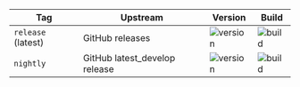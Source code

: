 | Tag                | Upstream                           | Version | Build |
| -------------------|------------------------------------|---------|-------|
| `release` (latest) | GitHub releases                    | ![version](https://img.shields.io/badge/dynamic/json?color=f5f5f5&style=flat-square&label=&query=%24.version&url=https%3A%2F%2Fraw.githubusercontent.com%2Fhotio%2Fstash%2Frelease%2FVERSION.json) | ![build](https://img.shields.io/github/workflow/status/hotio/stash/build/release?style=flat-square&label=) |
| `nightly`          | GitHub latest_develop release      | ![version](https://img.shields.io/badge/dynamic/json?color=f5f5f5&style=flat-square&label=&query=%24.version&url=https%3A%2F%2Fraw.githubusercontent.com%2Fhotio%2Fstash%2Fnightly%2FVERSION.json) | ![build](https://img.shields.io/github/workflow/status/hotio/stash/build/nightly?style=flat-square&label=) |
